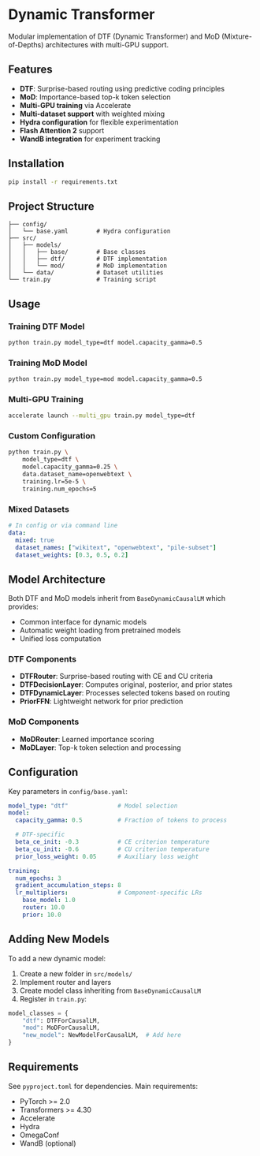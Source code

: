 # Dynamic Transformer

Modular implementation of DTF (Dynamic Transformer) and MoD (Mixture-of-Depths) architectures with multi-GPU support.

## Features

- **DTF**: Surprise-based routing using predictive coding principles
- **MoD**: Importance-based top-k token selection
- **Multi-GPU training** via Accelerate
- **Multi-dataset support** with weighted mixing
- **Hydra configuration** for flexible experimentation
- **Flash Attention 2** support
- **WandB integration** for experiment tracking

## Installation

```bash
pip install -r requirements.txt
```

## Project Structure

```
├── config/
│   └── base.yaml        # Hydra configuration
├── src/
│   ├── models/
│   │   ├── base/        # Base classes
│   │   ├── dtf/         # DTF implementation
│   │   └── mod/         # MoD implementation
│   └── data/            # Dataset utilities
└── train.py             # Training script
```

## Usage

### Training DTF Model

```bash
python train.py model_type=dtf model.capacity_gamma=0.5
```

### Training MoD Model

```bash
python train.py model_type=mod model.capacity_gamma=0.5
```

### Multi-GPU Training

```bash
accelerate launch --multi_gpu train.py model_type=dtf
```

### Custom Configuration

```bash
python train.py \
    model_type=dtf \
    model.capacity_gamma=0.25 \
    data.dataset_name=openwebtext \
    training.lr=5e-5 \
    training.num_epochs=5
```

### Mixed Datasets

```yaml
# In config or via command line
data:
  mixed: true
  dataset_names: ["wikitext", "openwebtext", "pile-subset"]
  dataset_weights: [0.3, 0.5, 0.2]
```

## Model Architecture

Both DTF and MoD models inherit from `BaseDynamicCausalLM` which provides:
- Common interface for dynamic models
- Automatic weight loading from pretrained models
- Unified loss computation

### DTF Components
- **DTFRouter**: Surprise-based routing with CE and CU criteria
- **DTFDecisionLayer**: Computes original, posterior, and prior states
- **DTFDynamicLayer**: Processes selected tokens based on routing
- **PriorFFN**: Lightweight network for prior prediction

### MoD Components
- **MoDRouter**: Learned importance scoring
- **MoDLayer**: Top-k token selection and processing

## Configuration

Key parameters in `config/base.yaml`:

```yaml
model_type: "dtf"              # Model selection
model:
  capacity_gamma: 0.5          # Fraction of tokens to process

  # DTF-specific
  beta_ce_init: -0.3           # CE criterion temperature
  beta_cu_init: -0.6           # CU criterion temperature
  prior_loss_weight: 0.05      # Auxiliary loss weight

training:
  num_epochs: 3
  gradient_accumulation_steps: 8
  lr_multipliers:              # Component-specific LRs
    base_model: 1.0
    router: 10.0
    prior: 10.0
```

## Adding New Models

To add a new dynamic model:

1. Create a new folder in `src/models/`
2. Implement router and layers
3. Create model class inheriting from `BaseDynamicCausalLM`
4. Register in `train.py`:

```python
model_classes = {
    "dtf": DTFForCausalLM,
    "mod": MoDForCausalLM,
    "new_model": NewModelForCausalLM,  # Add here
}
```

## Requirements

See `pyproject.toml` for dependencies. Main requirements:
- PyTorch >= 2.0
- Transformers >= 4.30
- Accelerate
- Hydra
- OmegaConf
- WandB (optional)